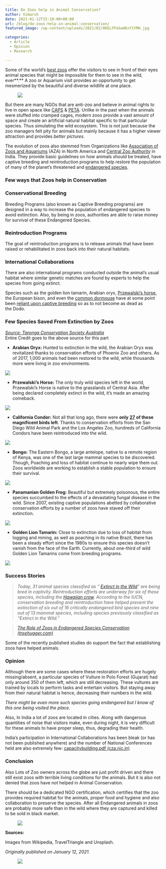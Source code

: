```yaml
---
title: Do Zoos help in Animal Conservation?
author: Vimarsh
date: 2021-01-12T15:10:00+00:00
url: /blog/do-zoos-help-in-animal-conservation/
featured_image: /wp-content/uploads/2021/02/0KELFPaSwHKxY1YMH.jpg

categories:
  - Article
  - Opinion
  - Research

---
```

 

Some of the world’s [best zoos][1] offer the visitors to see in front of their eyes animal species that might be impossible for them to see in the wild, ever**.** A zoo or Aquarium visit provides an opportunity to get mesmerized by the beautiful and diverse wildlife at one&nbsp;place.<figure class="wp-block-image">

![][2] </figure> 

But there are many NGOs that are anti-zoo and believe in animal rights to live in open space like [CAPS][3] & [PETA][4]. Unlike in the past when the animals were stuffed into cramped cages, modern zoos provide a vast amount of space and create an artificial natural habitat specific to that particular species. Thus simulating the wild ecosystem. This is not just because the zoo managers felt pity for animals but mainly because it has a higher viewer attraction and provides _better pictures._

The evolution of zoos also stemmed from Organizations like [Association of Zoos and Aquariums][5] (AZA) in North America and [Central Zoo Authority][6] in India. They provide basic guidelines on how animals should be treated, have captive breeding and reintroduction programs to help restore the population of many of the planet’s threatened and [endangered species][7].

### Few ways that Zoos help in Conservation

### Conservational Breeding

Breeding Programs (also known as Captive Breeding programs) are designed in a way to increase the population of endangered species to avoid extinction. Also, by being in zoos, authorities are able to raise money for survival of these Endangered Species.

### Reintroduction Programs

The goal of reintroduction programs is to release animals that have been raised or rehabilitated in zoos back into their natural habitats.

### International Collaborations

There are also international programs conducted outside the animal’s usual habitat where similar genetic matches are found by experts to help the species from going&nbsp;extinct.

Species such as the golden lion tamarin, Arabian oryx, [Przewalski’s horse][8], the European bison, and even the [common dormouse][9] have at some point been [reliant upon captive breeding][10] so as to not become as dead as the&nbsp;Dodo.

### Few Species Saved From Extinction by&nbsp;Zoos

[_Source: Taronga Conservation Society Australia_][11]  
Entire Credit goes to the above source for this&nbsp;part

  * **Arabian Oryx:** Hunted to extinction in the wild, the Arabian Oryx was revitalized thanks to conservation efforts of Phoenix Zoo and others. As of 2017, 1,000 animals had been restored to the wild, while thousands more were living in zoo environments.<figure class="wp-block-image">

![][12] </figure> 

  * **Przewalski’s Horse:** The only truly wild species left in the world, Przewalski’s Horse is native to the grasslands of Central Asia. After being declared completely extinct in the wild, it’s made an amazing comeback.<figure class="wp-block-image">

![][13] </figure> 

  * **California Condor:** Not all that long ago, there were **only** [**27**][14] **of these magnificent birds left**. Thanks to conservation efforts from the San Diego Wild Animal Park and the Los Angeles Zoo, hundreds of California Condors have been reintroduced into the&nbsp;wild.<figure class="wp-block-image">

![][15] </figure> 

  * **Bongo:** The Eastern Bongo, a large antelope, native to a remote region of Kenya, was one of the last large mammal species to be discovered. Though, Poaching and loss of habitat continue to nearly wipe them out. Zoos worldwide are working to establish a stable population to ensure their survival.<figure class="wp-block-image">

![][16] </figure> 

  * **Panamanian Golden Frog:** Beautiful but extremely poisonous, the entire species succumbed to the effects of a devastating fungal disease in the wild. Since 2007, existing captive populations abetted by collaborative conservation efforts by a number of zoos have staved off their extinction.<figure class="wp-block-image">

![][17] </figure> 

  * **Golden Lion Tamarin:** Close to extinction due to loss of habitat from logging and mining, as well as poaching in its native Brazil, there has been a steady effort since the 1980s to ensure this species doesn’t vanish from the face of the Earth. Currently, about one-third of wild Golden Lion Tamarins come from breeding programs.<figure class="wp-block-image">

![][18] </figure> 

### Success Stories

<blockquote class="wp-block-quote">
  <p>
    <em>Today, 31 animal species classified as “ </em><a href="https://www.thoughtco.com/recently-extinct-tigers-and-lions-1092148"><em>Extinct in the Wild</em></a><em>” are being bred in captivity. Reintroduction efforts are underway for six of these species, including the </em><a href="http://datazone.birdlife.org/species/factsheet/22706052"><em>Hawaiian crow</em></a><em>. According to the IUCN, conservation breeding and reintroduction have helped prevent the extinction of six out of 16 critically endangered bird species and nine out of 13 mammal species, including species previously classified as “Extinct in the&nbsp;Wild.”</em>
  </p>
</blockquote>

<blockquote class="wp-block-quote">
  <p>
    <a href="https://www.treehugger.com/zoos-and-endangered-species-conservation-1182068"><em>The Role of Zoos in Endangered Species Conservation (treehugger.com)</em></a>
  </p>
</blockquote>

Some of the recently published studies do support the fact that establishing zoos have helped&nbsp;animals.

### Opinion

Although there are some cases where these restoration efforts are hugely missing/absent, a particular species of Vulture in Polo Forest (Gujarat) had only around 350 of them left, which are still decreasing. These vultures are trained by locals to perform tasks and entertain visitors. But staying away from their natural habitat is hence, decreasing their numbers in the&nbsp;wild.

_There might be even more such species going endangered but I know of this one being visited the&nbsp;place._

Also, In India a lot of zoos are located in cities. Along with dangerous quantities of noise that visitors make, even during night, it is very difficult for these animals to have proper sleep, thus, degrading their&nbsp;health.

India’s participation in International Collaborations has been bleak (or has not been published anywhere) and the number of National Conferences held are also extremely few: [capacitybuilding.pdf (cza.nic.in)][19]

### Conclusion

Also Lots of Zoo owners across the globe are just profit driven and there still exist zoos with terrible living conditions for the animals. But it is also not denied that zoos have _not_ helped in Animal Conservation.

There should be a dedicated NGO certification, which certifies that the zoo provides required habitat for the animals, proper food and hygiene and also collaboration to preserve the species. After all Endangered animals in zoos are probably more safe than in the wild where they are captured and killed to be sold in black&nbsp;market.<figure class="wp-block-image">

![][20] </figure> 

**Sources:**

Images from Wikipedia, TravelTriangle and Unsplash.

_Originally published on January 12,&nbsp;2021._<figure class="wp-block-image">

![][21] </figure>

 [1]: https://www.nbcnews.com/id/wbna21756740
 [2]: https://vimarsh.info/wp-content/uploads/2021/02/06nSwGLna6upIXkEc.jpg
 [3]: http://www.captiveanimals.org/our-work/zoos
 [4]: http://www.peta.org.uk/issues/animals-not-use-entertainment/zoos/
 [5]: https://www.aza.org/about-us
 [6]: http://www.cza.nic.in/?source_utm=vimarsh.info
 [7]: https://www.treehugger.com/definition-and-factors-of-an-endangered-species-1181929
 [8]: https://web.archive.org/web/20120212234213/http://www.zsl.org/info/media/press-releases/null,1790,PR.html
 [9]: https://www.telegraph.co.uk/news/earth/earthnews/3353370/Dormice-breed-successfully-in-the-wild.html
 [10]: http://www.biaza.org.uk/uploads/Committees/FPC/BIAZA_Top10summary_FINAL.pdf
 [11]: https://taronga.org.au/news/2017-05-22/10-endangered-species-saved-extinction-zoos
 [12]: https://vimarsh.info/wp-content/uploads/2021/02/0BlrCsqUuiwaA1gzD.jpg
 [13]: https://vimarsh.info/wp-content/uploads/2021/02/0TcjTm3LCpVST6NR.jpg
 [14]: https://www.theguardian.com/environment/2019/jul/17/overwhelming-joy-birth-of-california-condor-chicks-marks-soaring-comeback
 [15]: https://vimarsh.info/wp-content/uploads/2021/02/img_6022bbe0ab1f2.jpg
 [16]: https://vimarsh.info/wp-content/uploads/2021/02/0qHbhEIcIu0ybDKPM.jpg
 [17]: https://vimarsh.info/wp-content/uploads/2021/02/056TtNf8SSBsCB5yL.jpg
 [18]: https://vimarsh.info/wp-content/uploads/2021/02/img_6022bbe1c2d1a.jpg
 [19]: http://cza.nic.in/uploads/documents/capacitybuilding.pdf
 [20]: https://vimarsh.info/wp-content/uploads/2021/02/0viO1cJFwJzxabq8r.jpg
 [21]: https://vimarsh.info/wp-content/uploads/2021/02/img_6022bbe29f4c9.gif